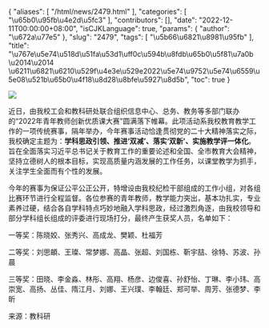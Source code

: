 {
    "aliases": [
        "/html/news/2479.html"
    ],
    "categories": [
        "\u65b0\u95fb\u4e2d\u5fc3"
    ],
    "contributors": [],
    "date": "2022-12-11T00:00:00+08:00",
    "isCJKLanguage": true,
    "params": {
        "author": "\u672a\u77e5"
    },
    "slug": "2479",
    "tags": [
        "\u5b66\u6821\u8981\u95fb"
    ],
    "title": "\u767e\u5e74\u518d\u51fa\u53d1\uff0c\u594b\u8fdb\u65b0\u5f81\u7a0b \u2014\u2014 \u6211\u6821\u6210\u529f\u4e3e\u529e2022\u5e74\u9752\u5e74\u6559\u5e08\u521b\u65b0\u4f18\u8d28\u8bfe\u5927\u8d5b",
    "toc": true
}

![](https://cdn.tfls.online/mirror/full/40bd6b21bb762376c26f1641746ab15b051c01cf.jpg)




  





近日，由我校工会和教科研处联合组织信息中心、总务、教务等多部门联办的“2022年青年教师创新优质课大赛”圆满落下帷幕。此项活动系我校教育教学工作的一项传统赛事，隔年举办，今年赛事活动恰逢贯彻党的二十大精神落实之际，我校确定主题为：**学科思政引领、推进‘双减’、落实‘双新’、实施教学评一体化**。旨在全面落实习近平总书记关于教育工作的重要论述和全国、全市教育大会精神，坚持立德树人的根本目标，实现高质量内涵发展的工作任务，以课堂教学为抓手，关注学生全面而有个性的发展。




  





今年的赛事为保证公平公正公开，特增设由我校纪检干部组成的工作小组，对各组比赛环节进行全程监督。各位参赛的青年教师，教学能力突出，基本功扎实，专业素养过硬，结合各自学科特点巧妙地融入学科思政，经过激烈角逐，由我校领导和部分学科组长组成的评委进行现场打分，最终产生获奖人员，名单如下：




一等奖：陈晓姣、张秀兴、高成龙、樊颖、杜福芳




二等奖：刘思頔、王璨、常梦娜、高晶、张超、刘国栋、靳宇喆、徐特、苏波、孙晨




三等奖：田晓、李金淼、林彤、高翔、杨彦、边俊喜、孙舒怡、丁琳、李小玮、高崇宽、高扬、丛佳、隋江月、刘娜、王兴璞、李翰廷、郑可举、周芳、张德梦、李昕




  





来源：教科研





  



